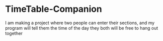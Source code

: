 # TimeTable-Companion
I am making a project where two people can enter their sections, and my program will tell them the time of the day they both will be free to hang out together
